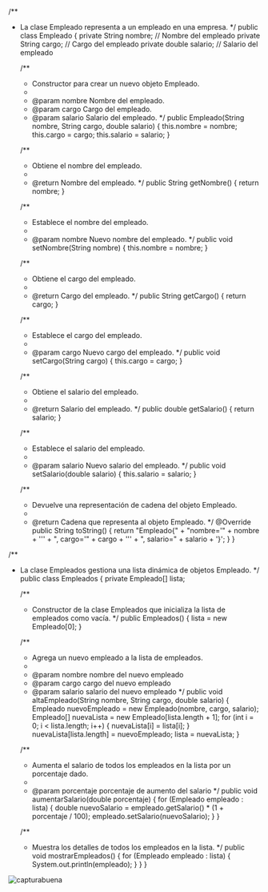/**
 * La clase Empleado representa a un empleado en una empresa.
 */
public class Empleado {
    private String nombre; // Nombre del empleado
    private String cargo; // Cargo del empleado
    private double salario; // Salario del empleado

    /**
     * Constructor para crear un nuevo objeto Empleado.
     *
     * @param nombre  Nombre del empleado.
     * @param cargo   Cargo del empleado.
     * @param salario Salario del empleado.
     */
    public Empleado(String nombre, String cargo, double salario) {
        this.nombre = nombre;
        this.cargo = cargo;
        this.salario = salario;
    }

    /**
     * Obtiene el nombre del empleado.
     *
     * @return Nombre del empleado.
     */
    public String getNombre() {
        return nombre;
    }

    /**
     * Establece el nombre del empleado.
     *
     * @param nombre Nuevo nombre del empleado.
     */
    public void setNombre(String nombre) {
        this.nombre = nombre;
    }

    /**
     * Obtiene el cargo del empleado.
     *
     * @return Cargo del empleado.
     */
    public String getCargo() {
        return cargo;
    }

    /**
     * Establece el cargo del empleado.
     *
     * @param cargo Nuevo cargo del empleado.
     */
    public void setCargo(String cargo) {
        this.cargo = cargo;
    }

    /**
     * Obtiene el salario del empleado.
     *
     * @return Salario del empleado.
     */
    public double getSalario() {
        return salario;
    }

    /**
     * Establece el salario del empleado.
     *
     * @param salario Nuevo salario del empleado.
     */
    public void setSalario(double salario) {
        this.salario = salario;
    }

    /**
     * Devuelve una representación de cadena del objeto Empleado.
     *
     * @return Cadena que representa al objeto Empleado.
     */
    @Override
    public String toString() {
        return "Empleado{" +
                "nombre='" + nombre + '\'' +
                ", cargo='" + cargo + '\'' +
                ", salario=" + salario +
                '}';
    }
}

/**
 * La clase Empleados gestiona una lista dinámica de objetos Empleado.
 */
public class Empleados {
    private Empleado[] lista;

    /**
     * Constructor de la clase Empleados que inicializa la lista de empleados como vacía.
     */
    public Empleados() {
        lista = new Empleado[0];
    }

    /**
     * Agrega un nuevo empleado a la lista de empleados.
     * 
     * @param nombre nombre del nuevo empleado
     * @param cargo cargo del nuevo empleado
     * @param salario salario del nuevo empleado
     */
    public void altaEmpleado(String nombre, String cargo, double salario) {
        Empleado nuevoEmpleado = new Empleado(nombre, cargo, salario);
        Empleado[] nuevaLista = new Empleado[lista.length + 1];
        for (int i = 0; i < lista.length; i++) {
            nuevaLista[i] = lista[i];
        }
        nuevaLista[lista.length] = nuevoEmpleado;
        lista = nuevaLista;
    }

    /**
     * Aumenta el salario de todos los empleados en la lista por un porcentaje dado.
     * 
     * @param porcentaje porcentaje de aumento del salario
     */
    public void aumentarSalario(double porcentaje) {
        for (Empleado empleado : lista) {
            double nuevoSalario = empleado.getSalario() * (1 + porcentaje / 100);
            empleado.setSalario(nuevoSalario);
        }
    }

    /**
     * Muestra los detalles de todos los empleados en la lista.
     */
    public void mostrarEmpleados() {
        for (Empleado empleado : lista) {
            System.out.println(empleado);
        }
    }
}



![capturabuena](https://github.com/CarlosMurilloC/Parcial2/assets/158159694/f8d3399b-8819-470e-8d94-2004dfc8c5ac)





